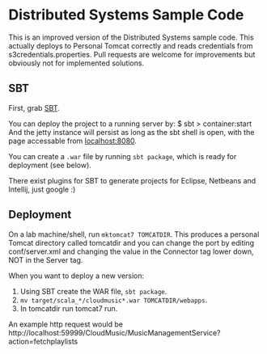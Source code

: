 Distributed Systems Sample Code
===============================

This is an improved version of the Distributed Systems sample code. This
actually deploys to Personal Tomcat correctly and reads credentials from
s3credentials.properties. Pull requests are welcome for improvements but
obviously not for implemented solutions.

SBT
---

First, grab [SBT](http://www.scala-sbt.org/release/docs/Getting-Started/Setup.html).

You can deploy the project to a running server by:
    $ sbt
    > container:start
And the jetty instance will persist as long as the sbt shell is open, with the page accessable from [localhost:8080](http://localhost:8080).

You can create a `.war` file by running `sbt package`, which is ready for deployment (see below).

There exist plugins for SBT to generate projects for Eclipse, Netbeans and Intellij, just google :)

Deployment
----------
On a lab machine/shell, run `mktomcat7 TOMCATDIR`. This produces a personal
Tomcat directory called tomcatdir and you can change the port by editing conf/server.xml and
changing the value in the Connector tag lower down, NOT in the Server tag.

When you want to deploy a new version:

1. Using SBT create the WAR file, `sbt package`.
2. `mv target/scala_*/cloudmusic*.war TOMCATDIR/webapps`.
3. In tomcatdir run tomcat7 run.

An example http request would be http://localhost:59999/CloudMusic/MusicManagementService?action=fetchplaylists
